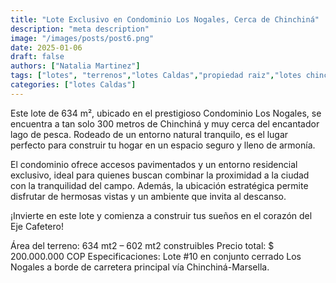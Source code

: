 ```yaml
---
title: "Lote Exclusivo en Condominio Los Nogales, Cerca de Chinchiná"
description: "meta description"
image: "/images/posts/post6.png"
date: 2025-01-06
draft: false
authors: ["Natalia Martinez"]
tags: ["lotes", "terrenos","lotes Caldas","propiedad raiz","lotes chinchiná"]
categories: ["lotes Caldas"]
---
```


Este lote de 634 m², ubicado en el prestigioso Condominio Los Nogales, se encuentra a tan solo 300 metros de Chinchiná y muy cerca del encantador lago de pesca. Rodeado de un entorno natural tranquilo, es el lugar perfecto para construir tu hogar en un espacio seguro y lleno de armonía.

El condominio ofrece accesos pavimentados y un entorno residencial exclusivo, ideal para quienes buscan combinar la proximidad a la ciudad con la tranquilidad del campo. Además, la ubicación estratégica permite disfrutar de hermosas vistas y un ambiente que invita al descanso.

¡Invierte en este lote y comienza a construir tus sueños en el corazón del Eje Cafetero!

Área del terreno: 634 mt2 – 602 mt2 construibles
Precio total: $ 200.000.000 COP
Especificaciones: Lote #10 en conjunto cerrado Los Nogales a borde de carretera principal vía Chinchiná-Marsella.